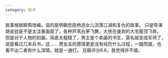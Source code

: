 ```yaml
---
category: 影评
---
```

故事根据聊斋改编，说的是明朝忠臣杨涟女儿流落江湖和复仇的故事。
只是导演胡金铨是不是太注重画面了，各种芦苇白茅飞舞，大侠在废弃的大宅屋顶飞奔。
但是对于人物的刻画，简直太粗糙了，男主是个卖画的书生，莫名就变成军师了，说是看过几本兵书，这……
男女主的感情更是没有经历什么过程，一蹴而就，也看不出二者有什么深情，就是一通打。
豆瓣评分8.6，我觉得并不值。
